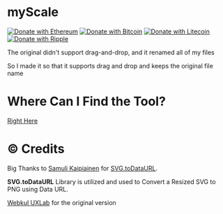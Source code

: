 # myScale

[![Donate with Ethereum](https://en.cryptobadges.io/badge/small/0x4D1Cd15c88AA85c0E7C83df9255Ab7B7E3637D28)](https://en.cryptobadges.io/donate/0x4D1Cd15c88AA85c0E7C83df9255Ab7B7E3637D28)
[![Donate with Bitcoin](https://en.cryptobadges.io/badge/small/16NTcxGawB1fEANesfHcN2dJF8g5VDvC1B)](https://en.cryptobadges.io/donate/16NTcxGawB1fEANesfHcN2dJF8g5VDvC1B)
[![Donate with Litecoin](https://en.cryptobadges.io/badge/small/LTov1i9vvhAikCeJ4wRcrRKsy1kVLRHiPr)](https://en.cryptobadges.io/donate/LTov1i9vvhAikCeJ4wRcrRKsy1kVLRHiPr)
[![Donate with Ripple](https://en.cryptobadges.io/badge/small/rnAGkqY4hrNhRJKaVXuBYyv6AxSXEFFnoe)](https://en.cryptobadges.io/donate/rnAGkqY4hrNhRJKaVXuBYyv6AxSXEFFnoe)

The original didn't support drag-and-drop, and it renamed all of my files

So I made it so that it supports drag and drop and keeps the original file name 

# Where Can I Find the Tool?
[Right Here](http://enteerman.github.io/myscale)

# © Credits
Big Thanks to [Samuli Kaipiainen](https://github.com/sampumon) for [SVG.toDataURL](https://github.com/sampumon/SVG.toDataURL).

**SVG.toDataURL** Library is utilized and used to Convert a Resized SVG to PNG using Data URL.

[Webkul UXLab](http://design.webkul.com) for the original version
